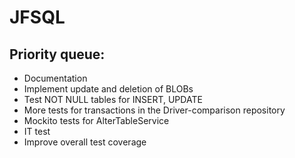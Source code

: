 # JFSQL

## Priority queue:
- Documentation
- Implement update and deletion of BLOBs
- Test NOT NULL tables for INSERT, UPDATE
- More tests for transactions in the Driver-comparison repository
- Mockito tests for AlterTableService
- IT test
- Improve overall test coverage
